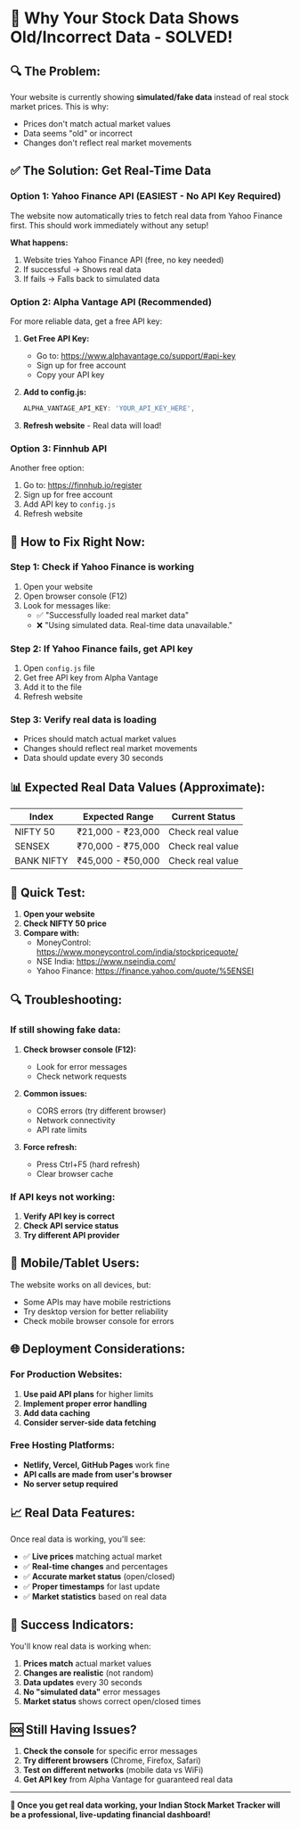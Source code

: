 # 🚨 Why Your Stock Data Shows Old/Incorrect Data - SOLVED!

## 🔍 **The Problem:**
Your website is currently showing **simulated/fake data** instead of real stock market prices. This is why:
- Prices don't match actual market values
- Data seems "old" or incorrect
- Changes don't reflect real market movements

## ✅ **The Solution: Get Real-Time Data**

### **Option 1: Yahoo Finance API (EASIEST - No API Key Required)**

The website now automatically tries to fetch real data from Yahoo Finance first. This should work immediately without any setup!

**What happens:**
1. Website tries Yahoo Finance API (free, no key needed)
2. If successful → Shows real data
3. If fails → Falls back to simulated data

### **Option 2: Alpha Vantage API (Recommended)**

For more reliable data, get a free API key:

1. **Get Free API Key:**
   - Go to: https://www.alphavantage.co/support/#api-key
   - Sign up for free account
   - Copy your API key

2. **Add to config.js:**
   ```javascript
   ALPHA_VANTAGE_API_KEY: 'YOUR_API_KEY_HERE',
   ```

3. **Refresh website** - Real data will load!

### **Option 3: Finnhub API**

Another free option:
1. Go to: https://finnhub.io/register
2. Sign up for free account
3. Add API key to `config.js`
4. Refresh website

## 🔧 **How to Fix Right Now:**

### **Step 1: Check if Yahoo Finance is working**
1. Open your website
2. Open browser console (F12)
3. Look for messages like:
   - ✅ "Successfully loaded real market data"
   - ❌ "Using simulated data. Real-time data unavailable."

### **Step 2: If Yahoo Finance fails, get API key**
1. Open `config.js` file
2. Get free API key from Alpha Vantage
3. Add it to the file
4. Refresh website

### **Step 3: Verify real data is loading**
- Prices should match actual market values
- Changes should reflect real market movements
- Data should update every 30 seconds

## 📊 **Expected Real Data Values (Approximate):**

| Index | Expected Range | Current Status |
|-------|---------------|----------------|
| NIFTY 50 | ₹21,000 - ₹23,000 | Check real value |
| SENSEX | ₹70,000 - ₹75,000 | Check real value |
| BANK NIFTY | ₹45,000 - ₹50,000 | Check real value |

## 🚀 **Quick Test:**

1. **Open your website**
2. **Check NIFTY 50 price**
3. **Compare with:**
   - MoneyControl: https://www.moneycontrol.com/india/stockpricequote/
   - NSE India: https://www.nseindia.com/
   - Yahoo Finance: https://finance.yahoo.com/quote/%5ENSEI

## 🔍 **Troubleshooting:**

### **If still showing fake data:**

1. **Check browser console (F12):**
   - Look for error messages
   - Check network requests

2. **Common issues:**
   - CORS errors (try different browser)
   - Network connectivity
   - API rate limits

3. **Force refresh:**
   - Press Ctrl+F5 (hard refresh)
   - Clear browser cache

### **If API keys not working:**

1. **Verify API key is correct**
2. **Check API service status**
3. **Try different API provider**

## 📱 **Mobile/Tablet Users:**

The website works on all devices, but:
- Some APIs may have mobile restrictions
- Try desktop version for better reliability
- Check mobile browser console for errors

## 🌐 **Deployment Considerations:**

### **For Production Websites:**
1. **Use paid API plans** for higher limits
2. **Implement proper error handling**
3. **Add data caching**
4. **Consider server-side data fetching**

### **Free Hosting Platforms:**
- **Netlify, Vercel, GitHub Pages** work fine
- **API calls are made from user's browser**
- **No server setup required**

## 📈 **Real Data Features:**

Once real data is working, you'll see:
- ✅ **Live prices** matching actual market
- ✅ **Real-time changes** and percentages
- ✅ **Accurate market status** (open/closed)
- ✅ **Proper timestamps** for last update
- ✅ **Market statistics** based on real data

## 🎯 **Success Indicators:**

You'll know real data is working when:
1. **Prices match** actual market values
2. **Changes are realistic** (not random)
3. **Data updates** every 30 seconds
4. **No "simulated data"** error messages
5. **Market status** shows correct open/closed times

## 🆘 **Still Having Issues?**

1. **Check the console** for specific error messages
2. **Try different browsers** (Chrome, Firefox, Safari)
3. **Test on different networks** (mobile data vs WiFi)
4. **Get API key** from Alpha Vantage for guaranteed real data

---

**🎉 Once you get real data working, your Indian Stock Market Tracker will be a professional, live-updating financial dashboard!** 